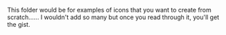 This folder would be for examples of icons that you want to create from scratch...... I wouldn't add so many but once you read through it, you'll get the gist.
